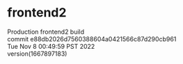 # frontend2  
Production frontend2 build  
commit e88db2026d7560388604a0421566c87d290cb961  
Tue Nov 8 00:49:59 PST 2022  
version(1667897183)  
